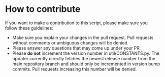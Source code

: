 # How to contribute

If you want to make a contribution to this script, please make sure you follow these guidelines:

- Make sure you explain your changes in the pull request. Pull requests without comments or ambiguous changes will be denied.
- Please answer any questions that may come up under your PR.
- Please **do not** increment the version number in util/CONSTANTS.py. The updater currently directly fetches the newest release number from the main repository branch and should only be incremented in version bump commits. Pull requests increasing this number will be denied.
